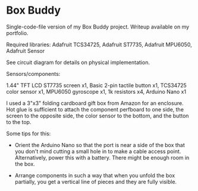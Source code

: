 # Box Buddy
 Single-code-file version of my Box Buddy project. Writeup available on my portfolio.

Required libraries:
Adafruit TCS34725,
Adafruit ST7735,
Adafruit MPU6050,
Adafruit Sensor

See circuit diagram for details on physical implementation.

Sensors/components:

1.44" TFT LCD ST7735 screen x1,
Basic 2-pin tactile button x1,
TCS34725 color sensor x1,
MPU6050 gyroscope x1,
1k resistors x4,
Arduino Nano x1


I used a 3"x3" folding cardboard gift box from Amazon for an enclosure. Hot glue is sufficient to attach the component perfboard to one side, the screen to the opposite side, the color sensor to the bottom, and the button to the top.

Some tips for this:
- Orient the Arduino Nano so that the port is near a side of the box that you don't mind cutting a small hole in to make a cable access point. Alternatively, power this with a battery. There might be enough room in the box.

- Arrange components in such a way that when you unfold the box partially, you get a vertical line of pieces and they are fully visible.
